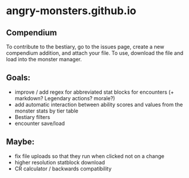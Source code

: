 # angry-monsters.github.io

## Compendium
To contribute to the bestiary, go to the issues page, create a new compendium addition, and attach your file. To use, download the file and load into the monster manager.

## Goals:
- improve / add regex for abbreviated stat blocks for encounters (+ markdown? Legendary actions? morale?)
- add automatic interaction between ability scores and values from the monster stats by tier table
- Bestiary filters
- encounter save/load

## Maybe:
- fix file uploads so that they run when clicked not on a change
- higher resolution statblock download
- CR calculator / backwards compatibility
